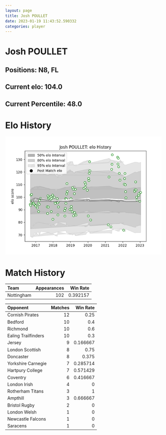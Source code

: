 ```yaml
---  
layout: page  
title: Josh POULLET  
date: 2023-01-19 11:43:52.590332  
categories: player  
---
```

# Josh POULLET

## Positions: N8, FL

## Current elo: 104.0

## Current Percentile: 48.0

# Elo History


![elo history](history_JoshPOULLET.png)
# Match History


| Team       |   Appearances |   Win Rate |
|:-----------|--------------:|-----------:|
| Nottingham |           102 |   0.392157 |

| Opponent            |   Matches |   Win Rate |
|:--------------------|----------:|-----------:|
| Cornish Pirates     |        12 |   0.25     |
| Bedford             |        10 |   0.4      |
| Richmond            |        10 |   0.6      |
| Ealing Trailfinders |        10 |   0.3      |
| Jersey              |         9 |   0.166667 |
| London Scottish     |         8 |   0.75     |
| Doncaster           |         8 |   0.375    |
| Yorkshire Carnegie  |         7 |   0.285714 |
| Hartpury College    |         7 |   0.571429 |
| Coventry            |         6 |   0.416667 |
| London Irish        |         4 |   0        |
| Rotherham Titans    |         3 |   1        |
| Ampthill            |         3 |   0.666667 |
| Bristol Rugby       |         2 |   0        |
| London Welsh        |         1 |   0        |
| Newcastle Falcons   |         1 |   0        |
| Saracens            |         1 |   0        |